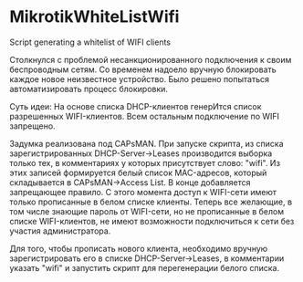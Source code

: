# MikrotikWhiteListWifi
Script generating a whitelist of WIFI clients

Столкнулся с проблемой несанкционированного подключения к своим беспроводным сетям.
Со временем надоело вручную блокировать каждое новое неизвестное устройство.
Было решено попытаться автоматизировать процесс блокировки.

Суть идеи: На основе списка DHCP-клиентов генерИтся список разрешенных WIFI-клиентов. Всем остальным подключение по WIFI запрещено.

Задумка реализована под CAPsMAN.
При запуске скрипта, из списка зарегистрированных DHCP-Server->Leases производится выборка только тех, в комментариях у которых присутствует слово: "wifi". Из этих записей формируется белый список MAC-адресов, который складывается в CAPsMAN->Access List. В конце добавляется запрещающее правило.
С этого момента доступ к WIFI-сети имеют только прописанные в белом списке клиенты.
Теперь все желающие, в том числе знающие пароль от WIFI-сети, но не прописанные в белом списке WIFI-клиентов, не имеют возможности подключиться к сети без участия администратора.

Для того, чтобы прописать нового клиента, необходимо вручную зарегистрировать его в списке DHCP-Server->Leases, в комментарии указать "wifi" и запустить скрипт для перегенерации белого списка.
